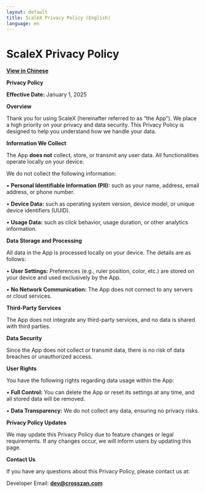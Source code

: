 ```yaml
---
layout: default
title: ScaleX Privacy Policy (English)
language: en
---
```


# **ScaleX Privacy Policy**

[**View in Chinese**](scalex-zh.html)

**Privacy Policy**

**Effective Date:** January 1, 2025

**Overview**

Thank you for using ScaleX (hereinafter referred to as “the App”). We place a high priority on your privacy and data security. This Privacy Policy is designed to help you understand how we handle your data.

**Information We Collect**

The App **does not** collect, store, or transmit any user data. All functionalities operate locally on your device.

We do not collect the following information:

•	**Personal Identifiable Information (PII):** such as your name, address, email address, or phone number.

•	**Device Data:** such as operating system version, device model, or unique device identifiers (UUID).

•	**Usage Data:** such as click behavior, usage duration, or other analytics information.

**Data Storage and Processing**

All data in the App is processed locally on your device. The details are as follows:

•	**User Settings:** Preferences (e.g., ruler position, color, etc.) are stored on your device and used exclusively by the App.

•	**No Network Communication:** The App does not connect to any servers or cloud services.

**Third-Party Services**

The App does not integrate any third-party services, and no data is shared with third parties.

**Data Security**

Since the App does not collect or transmit data, there is no risk of data breaches or unauthorized access.

**User Rights**

You have the following rights regarding data usage within the App:

•	**Full Control:** You can delete the App or reset its settings at any time, and all stored data will be removed.

•	**Data Transparency:** We do not collect any data, ensuring no privacy risks.

**Privacy Policy Updates**

We may update this Privacy Policy due to feature changes or legal requirements. If any changes occur, we will inform users by updating this page.

**Contact Us**

If you have any questions about this Privacy Policy, please contact us at:

Developer Email: **dev@crosszan.com**

